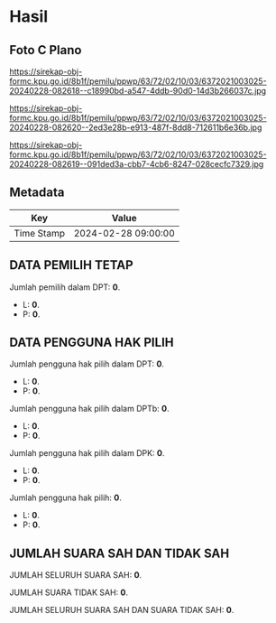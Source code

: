 # Hasil

## Foto C Plano

https://sirekap-obj-formc.kpu.go.id/8b1f/pemilu/ppwp/63/72/02/10/03/6372021003025-20240228-082618--c18990bd-a547-4ddb-90d0-14d3b266037c.jpg

https://sirekap-obj-formc.kpu.go.id/8b1f/pemilu/ppwp/63/72/02/10/03/6372021003025-20240228-082620--2ed3e28b-e913-487f-8dd8-712611b6e36b.jpg

https://sirekap-obj-formc.kpu.go.id/8b1f/pemilu/ppwp/63/72/02/10/03/6372021003025-20240228-082619--091ded3a-cbb7-4cb6-8247-028cecfc7329.jpg


## Metadata

| Key        | Value               |
| ---------- | ------------------- |
| Time Stamp | 2024-02-28 09:00:00 |


## DATA PEMILIH TETAP

Jumlah pemilih dalam DPT: **0**.
 * L: **0**.
 * P: **0**.

## DATA PENGGUNA HAK PILIH

Jumlah pengguna hak pilih dalam DPT: **0**.
 * L: **0**.
 * P: **0**.

Jumlah pengguna hak pilih dalam DPTb: **0**.
 * L: **0**.
 * P: **0**.

Jumlah pengguna hak pilih dalam DPK: **0**.
 * L: **0**.
 * P: **0**.

Jumlah pengguna hak pilih: **0**.
 * L: **0**.
 * P: **0**.

## JUMLAH SUARA SAH DAN TIDAK SAH

JUMLAH SELURUH SUARA SAH: **0**.

JUMLAH SUARA TIDAK SAH: **0**.

JUMLAH SELURUH SUARA SAH DAN SUARA TIDAK SAH: **0**.


